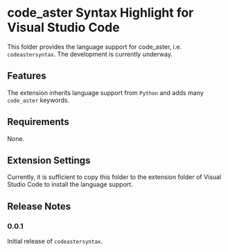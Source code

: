 # code_aster Syntax Highlight for Visual Studio Code

This folder provides the language support for code_aster, i.e. `codeastersyntax`. The development is currently underway.

## Features

The extension inherits language support from `Python` and adds many `code_aster` keywords.

## Requirements

None.

## Extension Settings

Currently,  it is sufficient to copy this folder to the extension folder of Visual Studio Code to install the language support.

## Release Notes

### 0.0.1

Initial release of `codeastersyntax`.
